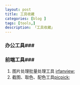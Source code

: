 ```yaml
---
layout: post
title: 工具收藏
categories: [blog ]
tags: [tools,]
description: 「工具收藏」
---
```




### 办公工具###

### 前端工具###

1. 图片处理批量处理工具	 [irfanview]({http://www.irfanview.com/);
2. 截图、取色、配色工具[picpick](http://ngwin.com/picpick/download);



